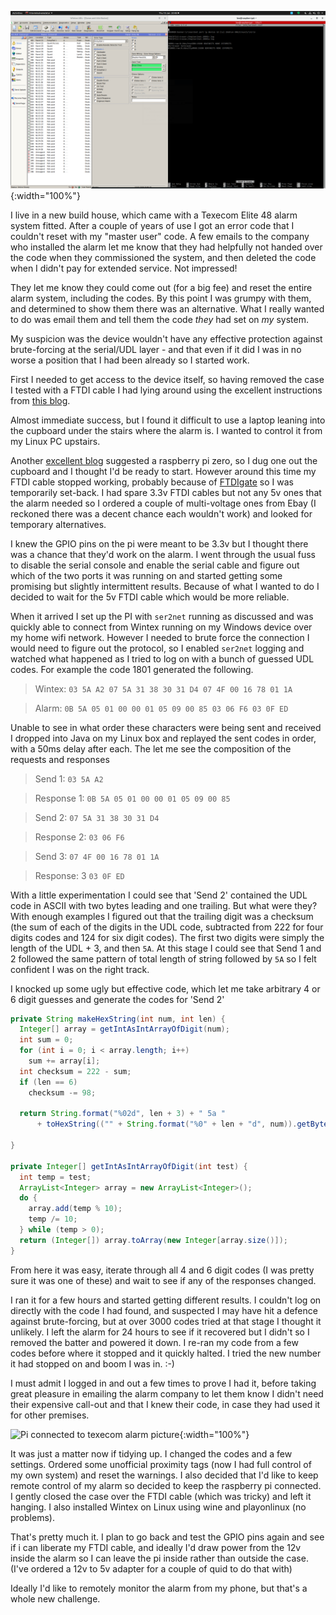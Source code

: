 ![Wintex running on Linux](/assets/alarm/texecom.png){:width="100%"}

I live in a new build house, which came with a Texecom Elite 48 alarm system fitted. After a couple of years of use I got an error code that I couldn't reset with my "master user" code. A few emails to the company who installed the alarm let me know that they had helpfully not handed over the code when they commissioned the system, and then deleted the code when I didn't pay for extended service. Not impressed!

They let me know they could come out (for a big fee) and reset the entire alarm system, including the codes. By this point I was grumpy with them, and determined to show them there was an alternative. What I really wanted to do was email them and tell them the code _they_ had set on _my_ system.

My suspicion was the device wouldn't have any effective protection against brute-forcing at the serial/UDL layer - and that even if it did I was in no worse a position that I had been already so I started work.

First I needed to get access to the device itself, so having removed the case I tested with a FTDI cable I had lying around using the excellent instructions from [this blog](https://cybergibbons.com/alarms-2/programming-a-texecom-premier-elite-12-w-using-a-ftdi-cable/).

Almost immediate success, but I found it difficult to use a laptop leaning into the cupboard under the stairs where the alarm is. I wanted to control it from my Linux PC upstairs.

Another [excellent blog](https://gw0udm.wordpress.com/2015/04/16/texecom-com-ip-controller-diy-and-cheap-too/) suggested a raspberry pi zero, so I dug one out the cupboard and I thought I'd be ready to start. However around this time my FTDI cable stopped working, probably because of [FTDIgate](https://hackaday.com/2014/10/22/watch-that-windows-update-ftdi-drivers-are-killing-fake-chips/) so I was temporarily set-back. I had spare 3.3v FTDI cables but not any 5v ones that the alarm needed so I ordered a couple of multi-voltage ones from Ebay (I reckoned there was a decent chance each wouldn't work) and looked for temporary alternatives.

I knew the GPIO pins on the pi were meant to be 3.3v but I thought there was a chance that they'd work on the alarm. I went through the usual fuss to disable the serial console and enable the serial cable and figure out which of the two ports it was running on and started getting some promising but slightly intermittent results. Because of what I wanted to do I decided to wait for the 5v FTDI cable which would be more reliable.

When it arrived I set up the PI with `ser2net` running as discussed and was quickly able to connect from Wintex running on my Windows device over my home wifi network. However I needed to brute force the connection I would need to figure out the protocol, so I enabled `ser2net` logging and watched what happened as I tried to log on with a bunch of guessed UDL codes. For example the code 1801 generated the following.

> Wintex: `03 5A A2 07 5A 31 38 30 31 D4 07 4F 00 16 78 01 1A`

> Alarm: `0B 5A 05 01 00 00 01 05 09 00 85 03 06 F6 03 0F ED`

Unable to see in what order these characters were being sent and received I dropped into Java on my Linux box and replayed the sent codes in order, with a 50ms delay after each. The let me see the composition of the requests and responses

> Send 1: `03 5A A2`

> Response 1: `0B 5A 05 01 00 00 01 05 09 00 85`

> Send 2: `07 5A 31 38 30 31 D4`

> Response 2: `03 06 F6`

> Send 3: `07 4F 00 16 78 01 1A`

> Response: 3 `03 0F ED`

With a little experimentation I could see that 'Send 2' contained the UDL code in ASCII with two bytes leading and one trailing. But what were they? With enough examples I figured out that the trailing digit was a checksum (the sum of each of the digits in the UDL code, subtracted from 222 for four digits codes and 124 for six digit codes). The first two digits were simply the length of the UDL + 3, and then `5A`. At this stage I could see that Send 1 and 2 followed the same pattern of total length of string followed by `5A` so I felt confident I was on the right track.

I knocked up some ugly but effective code, which let me take arbitrary 4 or 6 digit guesses and generate the codes for 'Send 2'

```java
private String makeHexString(int num, int len) {
  Integer[] array = getIntAsIntArrayOfDigit(num);
  int sum = 0;
  for (int i = 0; i < array.length; i++)
    sum += array[i];
  int checksum = 222 - sum;
  if (len == 6)
    checksum -= 98;

  return String.format("%02d", len + 3) + " 5a "
      + toHexString(("" + String.format("%0" + len + "d", num)).getBytes()) + Integer.toHexString(checksum);

}

private Integer[] getIntAsIntArrayOfDigit(int test) {
  int temp = test;
  ArrayList<Integer> array = new ArrayList<Integer>();
  do {
    array.add(temp % 10);
    temp /= 10;
  } while (temp > 0);
  return (Integer[]) array.toArray(new Integer[array.size()]);
}
```

From here it was easy, iterate through all 4 and 6 digit codes (I was pretty sure it was one of these) and wait to see if any of the responses changed.

I ran it for a few hours and started getting different results. I couldn't log on directly with the code I had found, and suspected I may have hit a defence against brute-forcing, but at over 3000 codes tried at that stage I thought it unlikely. I left the alarm for 24 hours to see if it recovered but I didn't so I removed the batter and powered it down. I re-ran my code from a few codes before where it stopped and it quickly halted. I tried the new number it had stopped on and boom I was in. :-)

I must admit I logged in and out a few times to prove I had it, before taking great pleasure in emailing the alarm company to let them know I didn't need their expensive call-out and that I knew their code, in case they had used it for other premises.

![Pi connected to texecom alarm picture](/assets/alarm/pi.jpg){:width="100%"}

It was just a matter now if tidying up. I changed the codes and a few settings. Ordered some unofficial proximity tags (now I had full control of my own system) and reset the warnings. I also decided that I'd like to keep remote control of my alarm so decided to keep the raspberry pi connected. I gently closed the case over the FTDI cable (which was tricky) and left it hanging. I also installed Wintex on Linux using wine and playonlinux (no problems).

That's pretty much it. I plan to go back and test the GPIO pins again and see if i can liberate my FTDI cable, and ideally I'd draw power from the 12v inside the alarm so I can leave the pi inside rather than outside the case. (I've ordered a 12v to 5v adapter for a couple of quid to do that with)

Ideally I'd like to remotely monitor the alarm from my phone, but that's a whole new challenge.
